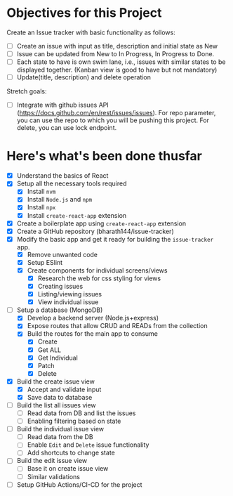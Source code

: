# Objectives for this Project

Create an Issue tracker with basic functionality as follows:
- [ ] Create an issue with input as title, description and initial state as New
- [ ] Issue can be updated from New to In Progress, In Progress to Done.
- [ ] Each state to have is own swim lane, i.e., issues with similar states to be displayed together. (Kanban view is good to have but not mandatory)
- [ ] Update(title, description) and delete operation

Stretch goals:
- [ ] Integrate with github issues API (https://docs.github.com/en/rest/issues/issues). For repo parameter, you can use the repo to which you will be pushing this project. For delete, you can use lock endpoint.

# Here's what's been done thusfar

- [x] Understand the basics of React
- [x] Setup all the necessary tools required
  - [x] Install `nvm`
  - [x] Install `Node.js` and `npm`
  - [x] Install `npx`
  - [x] Install `create-react-app` extension
- [x] Create a boilerplate app using `create-react-app` extension
- [x] Create a GitHub repository (bharath144/issue-tracker)
- [x] Modify the basic app and get it ready for building the `issue-tracker` app.
  - [x] Remove unwanted code
  - [x] Setup ESlint
  - [x] Create components for individual screens/views
    - [x] Research the web for css styling for views
    - [x] Creating issues
    - [x] Listing/viewing issues
    - [x] View individual issue
- [ ] Setup a database (MongoDB)
  - [x] Develop a backend server (Node.js+express)
  - [x] Expose routes that allow CRUD and READs from the collection
  - [x] Build the routes for the main app to consume
    - [x] Create
    - [x] Get ALL
    - [x] Get Individual
    - [x] Patch
    - [x] Delete
- [x] Build the create issue view
  - [x] Accept and validate input
  - [x] Save data to database
- [ ] Build the list all issues view
  - [ ] Read data from DB and list the issues
  - [ ] Enabling filtering based on state
- [ ] Build the individual issue view
  - [ ] Read data from the DB
  - [ ] Enable `Edit` and `Delete` issue functionality
  - [ ] Add shortcuts to change state
- [ ] Build the edit issue view
  - [ ] Base it on create issue view
  - [ ] Similar validations
- [ ] Setup GitHub Actions/CI-CD for the project